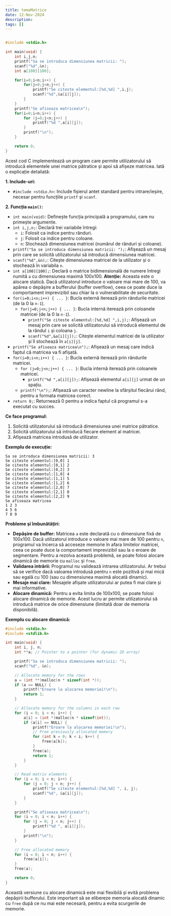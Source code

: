 ```yaml
---
title: temaMatrice
date: 12-Nov-2024
description: 
tags: []
---
```


```c

#include <stdio.h>

int main(void) {
    int i,j,n;
    printf("Sa se introduca dimensiunea matricii: ");
    scanf("%d",&n);
    int a[100][100];

    for(i=0;i<n;i++) {
        for(j=0;j<n;j++) {
            printf("Se citeste elementul:[%d,%d] ",i,j);
            scanf("%d",&a[i][j]);
        }
    }
    printf("Se afiseaza matricea\n");
    for(i=0;i<n;i++) {
        for (j=0;j<n;j++) {
            printf("%d ",a[i][j]);
        }
        printf("\n");
    }

    return 0;
}

```

Acest cod C implementează un program care permite utilizatorului să introducă elementele unei matrice pătratice și apoi să afișeze matricea. Iată o explicație detaliată:

**1. Include-uri:**

*   `#include <stdio.h>`: Include fișierul antet standard pentru intrare/ieșire, necesar pentru funcțiile `printf` și `scanf`.

**2. Funcția `main()`:**

*   `int main(void)`: Definește funcția principală a programului, care nu primește argumente.
*   `int i,j,n;`: Declară trei variabile întregi:
    *   `i`: Folosit ca indice pentru rânduri.
    *   `j`: Folosit ca indice pentru coloane.
    *   `n`: Stochează dimensiunea matricei (numărul de rânduri și coloane).
*   `printf("Sa se introduca dimensiunea matricii: ");`: Afișează un mesaj prin care se solicită utilizatorului să introducă dimensiunea matricei.
*   `scanf("%d",&n);`: Citește dimensiunea matricei de la utilizator și o stochează în variabila `n`.
*   `int a[100][100];`: Declară o matrice bidimensională de numere întregi numită `a` cu dimensiunea maximă 100x100.  **Atenție:** Aceasta este o alocare statică. Dacă utilizatorul introduce o valoare mai mare de 100, va apărea o depășire a bufferului (buffer overflow), ceea ce poate duce la comportament imprevizibil sau chiar la o vulnerabilitate de securitate.
*   `for(i=0;i<n;i++) { ... }`: Bucla externă iterează prin rândurile matricei (de la 0 la `n-1`).
    *   `for(j=0;j<n;j++) { ... }`: Bucla internă iterează prin coloanele matricei (de la 0 la `n-1`).
        *   `printf("Se citeste elementul:[%d,%d] ",i,j);`: Afișează un mesaj prin care se solicită utilizatorului să introducă elementul de la rândul `i` și coloana `j`.
        *   `scanf("%d",&a[i][j]);`: Citește elementul matricei de la utilizator și îl stochează în `a[i][j]`.
*   `printf("Se afiseaza matricea\n");`: Afișează un mesaj care indică faptul că matricea va fi afișată.
*   `for(i=0;i<n;i++) { ... }`: Bucla externă iterează prin rândurile matricei.
    *   `for (j=0;j<n;j++) { ... }`: Bucla internă iterează prin coloanele matricei.
        *   `printf("%d ",a[i][j]);`: Afișează elementul `a[i][j]` urmat de un spațiu.
    *   `printf("\n");`: Afișează un caracter newline la sfârșitul fiecărui rând, pentru a formata matricea corect.
*   `return 0;`: Returnează 0 pentru a indica faptul că programul s-a executat cu succes.

**Ce face programul:**

1.  Solicită utilizatorului să introducă dimensiunea unei matrice pătratice.
2.  Solicită utilizatorului să introducă fiecare element al matricei.
3.  Afișează matricea introdusă de utilizator.

**Exemplu de execuție:**

```
Sa se introduca dimensiunea matricii: 3
Se citeste elementul:[0,0] 1
Se citeste elementul:[0,1] 2
Se citeste elementul:[0,2] 3
Se citeste elementul:[1,0] 4
Se citeste elementul:[1,1] 5
Se citeste elementul:[1,2] 6
Se citeste elementul:[2,0] 7
Se citeste elementul:[2,1] 8
Se citeste elementul:[2,2] 9
Se afiseaza matricea
1 2 3
4 5 6
7 8 9
```

**Probleme și îmbunătățiri:**

*   **Depășire de buffer:** Matricea `a` este declarată cu o dimensiune fixă de 100x100. Dacă utilizatorul introduce o valoare mai mare de 100 pentru `n`, programul va încerca să acceseze memorie în afara limitelor matricei, ceea ce poate duce la comportament imprevizibil sau la o eroare de segmentare.  Pentru a rezolva această problemă, se poate folosi alocare dinamică de memorie cu `malloc` și `free`.
*   **Validarea intrării:** Programul nu validează intrarea utilizatorului. Ar trebui să se verifice dacă valoarea introdusă pentru `n` este pozitivă și mai mică sau egală cu 100 (sau cu dimensiunea maximă alocată dinamic).
*   **Mesaje mai clare:** Mesajele afișate utilizatorului ar putea fi mai clare și mai informative.
*   **Alocare dinamică:**  Pentru a evita limita de 100x100, se poate folosi alocare dinamică de memorie.  Acest lucru ar permite utilizatorului să introducă matrice de orice dimensiune (limitată doar de memoria disponibilă).

**Exemplu cu alocare dinamică:**

```c
#include <stdio.h>
#include <stdlib.h>

int main(void) {
    int i, j, n;
    int **a; // Pointer to a pointer (for dynamic 2D array)

    printf("Sa se introduca dimensiunea matricii: ");
    scanf("%d", &n);

    // Allocate memory for the rows
    a = (int **)malloc(n * sizeof(int *));
    if (a == NULL) {
        printf("Eroare la alocarea memoriei!\n");
        return 1;
    }

    // Allocate memory for the columns in each row
    for (i = 0; i < n; i++) {
        a[i] = (int *)malloc(n * sizeof(int));
        if (a[i] == NULL) {
            printf("Eroare la alocarea memoriei!\n");
            // Free previously allocated memory
            for (int k = 0; k < i; k++) {
                free(a[k]);
            }
            free(a);
            return 1;
        }
    }

    // Read matrix elements
    for (i = 0; i < n; i++) {
        for (j = 0; j < n; j++) {
            printf("Se citeste elementul:[%d,%d] ", i, j);
            scanf("%d", &a[i][j]);
        }
    }

    printf("Se afiseaza matricea\n");
    for (i = 0; i < n; i++) {
        for (j = 0; j < n; j++) {
            printf("%d ", a[i][j]);
        }
        printf("\n");
    }

    // Free allocated memory
    for (i = 0; i < n; i++) {
        free(a[i]);
    }
    free(a);

    return 0;
}
```

Această versiune cu alocare dinamică este mai flexibilă și evită problema depășirii bufferului.  Este important să se elibereze memoria alocată dinamic cu `free` după ce nu mai este necesară, pentru a evita scurgerile de memorie.

